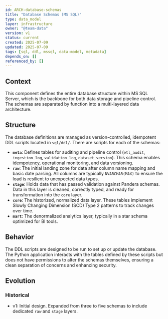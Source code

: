```yaml
---
id: ARCH-database-schemas
title: "Database Schemas (MS SQL)"
type: data_model
layer: infrastructure
owner: "@team-data"
version: v1
status: current
created: 2025-07-09
updated: 2025-07-09
tags: [sql, ddl, mssql, data-model, metadata]
depends_on: []
referenced_by: []
---
```

## Context
This component defines the entire database structure within MS SQL Server, which is the backbone for both data storage and pipeline control. The schemas are separated by function into a multi-layered data architecture.

## Structure
The database definitions are managed as version-controlled, idempotent DDL scripts located in `sql/ddl/`. There are scripts for each of the schemas:
- **`meta`**: Defines tables for auditing and pipeline control (`etl_audit`, `ingestion_log`, `validation_log`, `dataset_version`). This schema enables idempotency, operational monitoring, and data versioning.
- **`raw`**: The initial landing zone for data after column name mapping and basic date parsing. All columns are typically `NVARCHAR(MAX)` to ensure the load is resilient to unexpected data types.
- **`stage`**: Holds data that has passed validation against Pandera schemas. Data in this layer is cleaned, correctly typed, and ready for transformation into the `core` layer.
- **`core`**: The historized, normalized data layer. These tables implement Slowly Changing Dimension (SCD) Type 2 patterns to track changes over time.
- **`mart`**: The denormalized analytics layer, typically in a star schema optimized for BI tools.

## Behavior
The DDL scripts are designed to be run to set up or update the database. The Python application interacts with the tables defined by these scripts but does not have permissions to alter the schemas themselves, ensuring a clean separation of concerns and enhancing security.

## Evolution
### Historical
- v1: Initial design. Expanded from three to five schemas to include dedicated `raw` and `stage` layers. 
